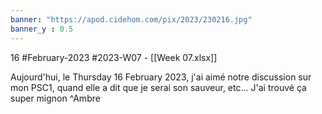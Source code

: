 ```yaml
---
banner: "https://apod.cidehom.com/pix/2023/230216.jpg"
banner_y : 0.5
---
```

16 #February-2023 #2023-W07 - [[Week 07.xlsx]]


Aujourd'hui, le Thursday 16 February 2023, j'ai aimé notre discussion sur mon PSC1, quand elle a dit que je serai son sauveur, etc... J'ai trouvé ça super mignon ^Ambre